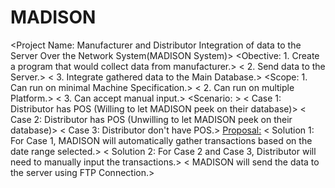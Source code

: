 # MADISON
<Project Name: Manufacturer and Distributor Integration of data to the Server Over the Network System(MADISON System)>
<Obective: 	1. Create a program that would collect data from manufacturer.>
<			2. Send data to the Server.>
<			3. Integrate gathered data to the Main Database.>
<Scope:		1. Can run on minimal Machine Specification.>
<			2. Can run on multiple Platform.>
<			3. Can accept manual input.>
<Scenario:	>
<			Case 1:	Distributor has POS (Willing to let MADISON peek on their database)>
<			Case 2:	Distributor has POS (Unwilling to let MADISON peek on their database)>
<			Case 3: Distributor don't have POS.>
<Proposal:>
<			Solution 1: For Case 1, MADISON will automatically gather transactions based on the date range selected.>
<			Solution 2: For Case 2 and Case 3, Distributor will need to manually input the transactions.>
<			MADISON will send the data to the server using FTP Connection.>
